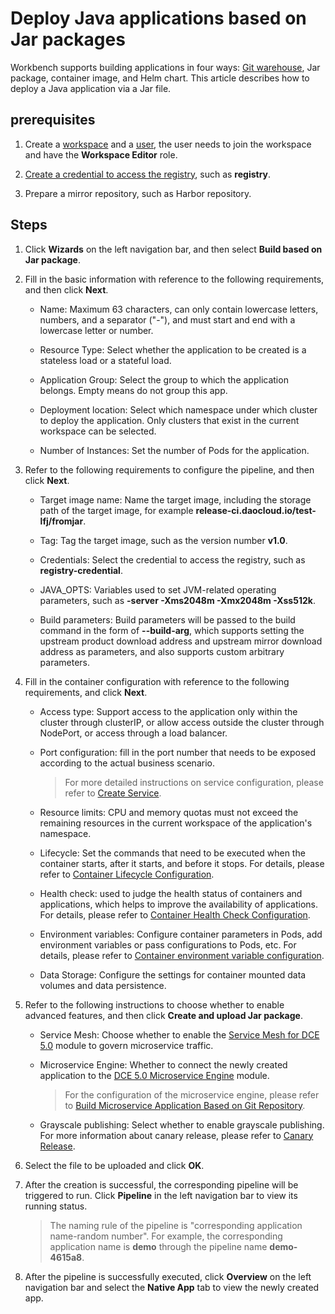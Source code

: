 # Deploy Java applications based on Jar packages

Workbench supports building applications in four ways: [Git warehouse](create-app-git.md), Jar package, container image, and Helm chart. This article describes how to deploy a Java application via a Jar file.

## prerequisites

1. Create a [workspace](../../../ghippo/user-guide/workspace/workspace.md) and a [user](../../../ghippo/user-guide/access-control/user.md), the user needs to join the workspace and have the __Workspace Editor__ role.

2. [Create a credential to access the registry](../pipeline/credential.md), such as __registry__.

3. Prepare a mirror repository, such as Harbor repository.

## Steps

1. Click __Wizards__ on the left navigation bar, and then select __Build based on Jar package__.

    <!--![]()screenshots-->

2. Fill in the basic information with reference to the following requirements, and then click __Next__.

    - Name: Maximum 63 characters, can only contain lowercase letters, numbers, and a separator ("-"), and must start and end with a lowercase letter or number.
    - Resource Type: Select whether the application to be created is a stateless load or a stateful load.
    - Application Group: Select the group to which the application belongs. Empty means do not group this app.
    - Deployment location: Select which namespace under which cluster to deploy the application. Only clusters that exist in the current workspace can be selected.
    - Number of Instances: Set the number of Pods for the application.

        <!--![]()screenshots-->

3. Refer to the following requirements to configure the pipeline, and then click __Next__.

    - Target image name: Name the target image, including the storage path of the target image, for example __release-ci.daocloud.io/test-lfj/fromjar__.
    - Tag: Tag the target image, such as the version number __v1.0__.
    - Credentials: Select the credential to access the registry, such as __registry-credential__.
    - JAVA_OPTS: Variables used to set JVM-related operating parameters, such as __-server -Xms2048m -Xmx2048m -Xss512k__.
    - Build parameters: Build parameters will be passed to the build command in the form of __--build-arg__, which supports setting the upstream product download address and upstream mirror download address as parameters, and also supports custom arbitrary parameters.

        <!--![]()screenshots-->

4. Fill in the container configuration with reference to the following requirements, and click __Next__.

    - Access type: Support access to the application only within the cluster through clusterIP, or allow access outside the cluster through NodePort, or access through a load balancer.
    - Port configuration: fill in the port number that needs to be exposed according to the actual business scenario.

        > For more detailed instructions on service configuration, please refer to [Create Service](../../../kpanda/user-guide/network/create-services.md).

    - Resource limits: CPU and memory quotas must not exceed the remaining resources in the current workspace of the application's namespace.

    - Lifecycle: Set the commands that need to be executed when the container starts, after it starts, and before it stops. For details, please refer to [Container Lifecycle Configuration](../../../kpanda/user-guide/workloads/pod-config/lifecycle.md).

    - Health check: used to judge the health status of containers and applications, which helps to improve the availability of applications. For details, please refer to [Container Health Check Configuration](../../../kpanda/user-guide/workloads/pod-config/health-check.md).

    - Environment variables: Configure container parameters in Pods, add environment variables or pass configurations to Pods, etc. For details, please refer to [Container environment variable configuration](../../../kpanda/user-guide/workloads/pod-config/env-variables.md).

    - Data Storage: Configure the settings for container mounted data volumes and data persistence.

        <!--![]()screenshots-->

5. Refer to the following instructions to choose whether to enable advanced features, and then click __Create and upload Jar package__.

    - Service Mesh: Choose whether to enable the [Service Mesh for DCE 5.0](../../../mspider/intro/index.md) module to govern microservice traffic.
    - Microservice Engine: Whether to connect the newly created application to the [DCE 5.0 Microservice Engine](../../../skoala/intro/index.md) module.
        > For the configuration of the microservice engine, please refer to [Build Microservice Application Based on Git Repository](create-app-git.md).
    - Grayscale publishing: Select whether to enable grayscale publishing. For more information about canary release, please refer to [Canary Release](../release/canary.md).

        <!--![]()screenshots-->

6. Select the file to be uploaded and click __OK__.

    <!--![]()screenshots-->

7. After the creation is successful, the corresponding pipeline will be triggered to run. Click __Pipeline__ in the left navigation bar to view its running status.

    > The naming rule of the pipeline is "corresponding application name-random number". For example, the corresponding application name is __demo__ through the pipeline name __demo-4615a8__.

    <!--![]()screenshots-->

8. After the pipeline is successfully executed, click __Overview__ on the left navigation bar and select the __Native App__ tab to view the newly created app.

    <!--![]()screenshots-->